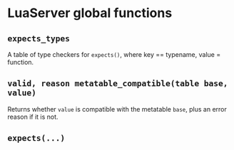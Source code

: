 # LuaServer global functions

## `expects_types`

A table of type checkers for `expects()`, where key == typename, value = function.

## `valid, reason metatable_compatible(table base, value)`

Returns whether `value` is compatible with the metatable `base`, plus an error reason if it is not.

## `expects(...)`


